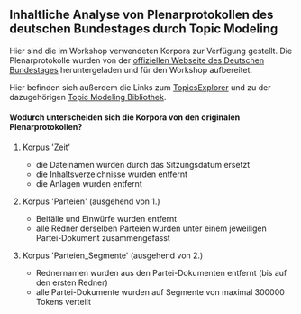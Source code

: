 ## Inhaltliche Analyse von Plenarprotokollen des deutschen Bundestages durch Topic Modeling
Hier sind die im Workshop verwendeten Korpora zur Verfügung gestellt. Die Plenarprotokolle wurden von der [offiziellen Webseite des Deutschen Bundestages](https://www.bundestag.de/dokumente/protokolle/plenarprotokolle/plenarprotokolle) heruntergeladen und für den Workshop aufbereitet.

Hier befinden sich außerdem die Links zum [TopicsExplorer](https://github.com/DARIAH-DE/TopicsExplorer) und zu der dazugehörigen [Topic Modeling Bibliothek](https://github.com/DARIAH-DE/Topics).

#### Wodurch unterscheiden sich die Korpora von den originalen Plenarprotokollen?
1. Korpus 'Zeit'
   - die Dateinamen wurden durch das Sitzungsdatum ersetzt
   - die Inhaltsverzeichnisse wurden entfernt
   - die Anlagen wurden entfernt
  
 2. Korpus 'Parteien' (ausgehend von 1.)
    - Beifälle und Einwürfe wurden entfernt
    - alle Redner derselben Parteien wurden unter einem jeweiligen Partei-Dokument zusammengefasst
   
 3. Korpus 'Parteien_Segmente' (ausgehend von 2.)
    - Rednernamen wurden aus den Partei-Dokumenten entfernt (bis auf den ersten Redner)
    - alle Partei-Dokumente wurden auf Segmente von maximal 300000 Tokens verteilt
